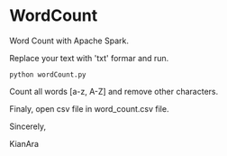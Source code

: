 # WordCount

 Word Count with Apache Spark.

Replace your text with 'txt' formar and run.

```
python wordCount.py
```

Count all words [a-z, A-Z] and remove other characters.

Finaly, open csv file in word_count.csv file.

Sincerely,

KianAra
